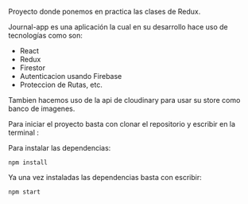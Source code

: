 Proyecto donde ponemos en practica las clases de Redux.

Journal-app es una aplicación la cual en su desarrollo hace uso de tecnologías como 
son:
 * React
 * Redux
 * Firestor
 * Autenticacion usando Firebase
 * Proteccion de Rutas, etc.

Tambien hacemos uso de la api de cloudinary para usar su store como banco de imagenes.

Para iniciar el proyecto basta con clonar el repositorio y escribir en la terminal :

Para instalar las dependencias:
``` 
npm install 
```

Ya una vez instaladas las dependencias basta con escribir:

```
npm start
```
